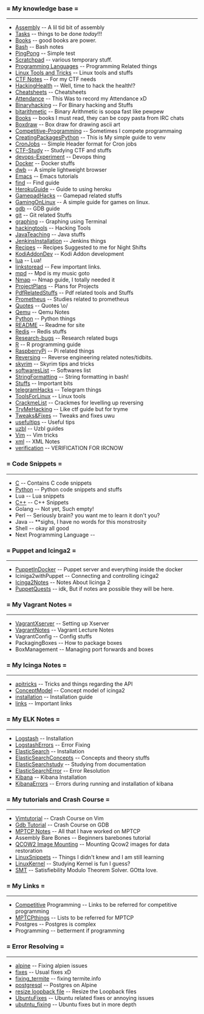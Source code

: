 ### = My knowledge base =
***
  * [Assembly](Assembly) -- A lil tid bit of assembly
  * [Tasks](Tasks) -- things to be done _today_!!!         
  * [Books](Books) -- good books are power.   
  * [Bash](Bash) -- Bash notes
  * [PingPong](ping/pinopong.md) -- Simple test
  * [Scratchpad](Scratchpad) -- various temporary stuff.   
  * [Programming Languages](Programming) -- Programming Related things   
  * [Linux Tools and Tricks](Linux) -- Linux tools and stuffs   
  * [CTF Notes](CTF-Study) -- For my CTF needs   
  * [HackingHealth](HackingHealth) -- Well, time to hack the health!?
  * [Cheatsheets](Cheatsheets) -- Cheatsheets
  * [Attendance](Attendance.md)  -- This Was to record my Attendance xD   
  * [Binaryhacking](Binaryhacking.md)  -- For Binary hacking and Stuffs   
  * [bitarithmetic](bitarithmetic.md)  -- Binary Arithmetic is soopa fast like pewpew   
  * [Books](Books.md)  -- books I must read, they can be copy pasta from IRC chats   
  * [Boxdraw](Boxdraw.md)  -- Box draw for drawing ascii art        
  * [Competitive-Programming](Competitive-Programming.md)  -- Sometimes I compete programmaing
  * [CreatingPackagesPython](CreatingPackagesPython.md)  -- This is My simple guide to venv
  * [CronJobs](CronJobs) -- Simple Header format for Cron jobs
  * [CTF-Study](CTF-Study.md)  -- Studying CTF and stuffs   
  * [devops-Experiment](devops-Experiment-8.md)  -- Devops thing   
  * [Docker](Docker.md)  -- Docker stuffs
  * [dwb](dwb) -- A simple lightweight browser
  * [Emacs](Emacs.md)  -- Emacs tutorials   
  * [find](find.md)  -- Find guide   
  * [HerokuGuide](HerokuGuide)  -- Guide to using heroku
  * [GamepadHacks](GamepadHacks) -- Gamepad related stuffs
  * [GamingOnLinux](GamingOnLinux) -- A simple guide for games on linux.
  * [gdb](gdb.md)  -- GDB guide  
  * [git](git) -- Git related Stuffs
  * [graphing](graphing.md)  -- Graphing using Terminal
  * [hackingtools](hackingtools) -- Hacking Tools
  * [JavaTeaching](JavaTeaching.md)  -- Java stuffs   
  * [JenkinsInstallation](JenkinsInstallation.md)  -- Jenkins things
  * [Recipes](Recipes) -- Recipes Suggested to me for Night Shifts
  * [KodiAddonDev](KodiAddonDev.md)  -- Kodi Addon development   
  * [lua](lua.md)  -- Lua!  
  * [linkstoread](linkstoread) -- Few important links.
  * [mpd](mpd.md)  -- Mpd is my music goto    
  * [Nmap](Nmap.md)  -- Nmap guide, I totally needed it   
  * [ProjectPlans](ProjectPlans.md)  -- Plans for Projects
  * [PdfRelatedStuffs](PdfRelatedStuffs) -- Pdf related tools and Stuffs
  * [Prometheus](Prometheus) -- Studies related to prometheus
  * [Quotes](Quotes) -- Quotes \o/
  * [Qemu](Qemu) -- Qemu Notes
  * [Python](Python.md)  -- Python things   
  * [README](README.md)  -- Readme for site   
  * [Redis](Redis.md)  -- Redis stuffs   
  * [Research-bugs](Research-bugs.md)  -- Research related bugs   
  * [R](R.md)  -- R programming guide
  * [RaspberryPi](RaspberryPi) -- Pi related things
  * [Reversing](Reversing) -- Reverse engineering related notes/tidbits.
  * [skyrim](skyrim.md)  -- Skyrim tips and tricks   
  * [softwaresList](softwaresList.md)  -- Softwares list  
  * [StringFormatting](StringFormatting) -- String formatting in bash!
  * [Stuffs](Stuffs.md)  -- Important bits   
  * [telegramHacks](telegramHacks.md)  -- Telegram things   
  * [ToolsForLinux](ToolsForLinux.md)  -- Linux tools   
  * [CrackmeList](crackmeslist.md) -- Crackmes for levelling up reversing
  * [TryMeHacking](TryMeHacking.md)  -- Like ctf guide but for tryme   
  * [Tweaks&Fixes](Tweaks&Fixes.md)  -- Tweaks and fixes uwu   
  * [usefultips](usefultips.md)  -- Useful tips   
  * [uzbl](uzbl.md)     -- Uzbl guides    
  * [Vim](Vim)      -- Vim tricks
  * [xml](xml)    -- XML Notes 
  * [verification](verification) -- VERIFICATION FOR IRCNOW

### = Code Snippets =
***
  * [C](C) -- Contains C code snippets
  * [Python](PythonSnippet) -- Python code snippets and stuffs
  * Lua -- Lua snippets
  * [C++](C++) -- C++ Snippets
  * Golang -- Not yet, Such empty!
  * Perl -- Seriously brain? you want me to learn it don't you? 
  * Java -- **sighs, I have no words for this monstrosity
  * Shell -- okay all good
  * Next Programming Language -- 
  
### = Puppet and Icinga2 =

***
  * [PuppetInDocker](PuppetInDocker) -- Puppet server and everything inside the docker
  * Iciniga2withPuppet -- Connecting and controlling icinga2
  * [Icinga2Notes](Icinga2Notes) -- Notes About Iicinga 2
  * [PuppetQuests](PuppetQuests) -- idk, But if notes are possible they will be here.  
  
### = My Vagrant Notes =

***
  * [VagrantXserver](VagrantXserver) -- Setting up Xserver
  * [VagrantNotes](VagrantLecture) -- Vagrant Lecture Notes
  * VagrantConfig  -- Config stuffs
  * PackagingBoxes -- How to package boxes
  * BoxManagement -- Managing port forwards and boxes

### = My Icinga Notes =

***
  * [apitricks](apitricks) -- Tricks and things regarding the API   
  * [ConceptModel](ConceptModel) -- Concept model of icinga2   
  * [installation](installation) -- Installation guide   
  * [links](links) -- Important links   

###  = My ELK Notes =

***
  * [Logstash](Logstash) -- Installation
  * [LogstashErrors](LogstashErrors) -- Error Fixing 
  * [ElasticSearch](ElasticSearch) -- Installation
  * [ElasticSearchConcepts](ElasticSearchConcepts) -- Concepts and theory stuffs
  * [ElasticSearchstudy](ElasticSearchstudy) -- Studying from documentation
  * [ElasticSearchError](ElasticSearchError) -- Error Resolution
  * [Kibana](Kibana)  -- Kibana Installation
  * [KibanaErrors](KibanaErrors) -- Errors during running and installation of kibana

### = My tutorials and Crash Course =

***
  * [Vimtutorial](Vimtutorial.md) -- Crash Course on Vim
  * [Gdb Tutorial](gdb_tutorials.md) -- Crash Course on GDB
  * [MPTCP Notes](MPTCPBlackBook.md)   -- All that I have worked on MPTCP
  * Assembly Bare Bones -- Beginners barebones tutorial
  * [QCOW2 Image Mounting](Qcow2ImageMounting.md) -- Mounting Qcow2 images for data restoration
  * [LinuxSnippets](LinuxSnippets) -- Things I didn't knew and I am still learning
  * [LinuxKernel](LinuxKernel) -- Studying Kernel is fun I guess?
  * [SMT](SMT) -- Satisfiebility Modulo Theorem Solver. GOtta love. 
  
  
### = My Links =

***
  * [Competitive](Competitive) Programming -- Links to be referred for competitive programming
  * [MPTCPthings](MPTCP) -- Lists to be referred for MPTCP
  * Postgres -- Postgres is complex 
  * Programming -- betterment if programming

### = Error Resolving =
***
  * [alpine](alpine.md) -- Fixing alpien issues
  * [fixes](fixes.md)  -- Usual fixes xD
  * [fixing_termite](fixing_termite.md)  -- fixing termite.info
  * [postgresql](postgresql.md)  -- Postgres on Alpine
  * [resize loopback file](resize-loopback-file.md) -- Resize the Loopback files
  * [UbuntuFixes](UbuntuFixes.md) -- Ubuntu related fixes or annoying issues
  * [ubutntu_fixing](ubutntu_fixing.md) -- Ubuntu fixes but in more depth


